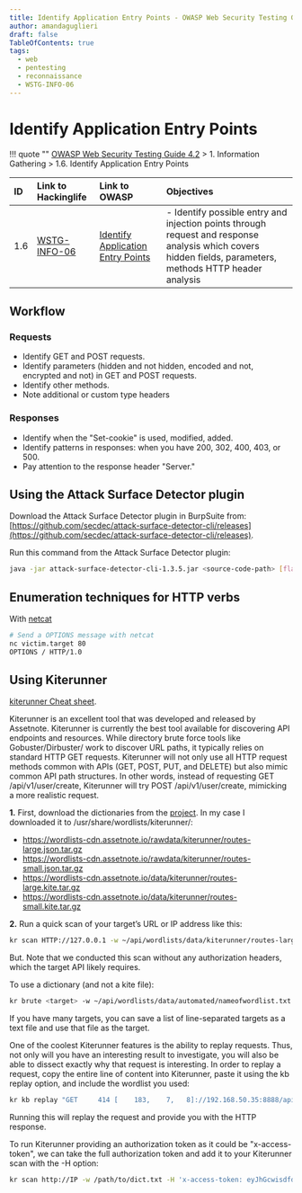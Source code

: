 ```yaml
---
title: Identify Application Entry Points - OWASP Web Security Testing Guide
author: amandaguglieri
draft: false
TableOfContents: true
tags:
  - web
  - pentesting
  - reconnaissance
  - WSTG-INFO-06
---
```


# Identify Application Entry Points

!!! quote ""
	[OWASP Web Security Testing Guide 4.2](index.md) > 1. Information Gathering > 1.6. Identify Application Entry Points

|ID|Link to Hackinglife|Link to OWASP|Objectives|
|:---|:---|:---|:---|
|1.6|[WSTG-INFO-06](WSTG-INFO-06.md)|[Identify Application Entry Points](https://owasp.org/www-project-web-security-testing-guide/latest/4-Web_Application_Security_Testing/01-Information_Gathering/06-Identify_Application_Entry_Points)|- Identify possible entry and injection points through request and response analysis which covers hidden fields, parameters, methods HTTP header analysis|


## Workflow

### Requests

- Identify GET and POST requests.
- Identify parameters (hidden and not hidden, encoded and not, encrypted and not) in GET and POST requests.
- Identify other methods. 
- Note additional or custom type headers

### Responses

- Identify when the "Set-cookie" is used, modified, added.
- Identify patterns in responses: when you have 200, 302, 400, 403, or 500.
- Pay attention to the response header "Server." 

## Using the Attack Surface Detector plugin

Download the Attack Surface Detector plugin in BurpSuite from: [https://github.com/secdec/attack-surface-detector-cli/releases](https://github.com/secdec/attack-surface-detector-cli/releases). 

Run this command from the Attack Surface Detector plugin:

```bash
java -jar attack-surface-detector-cli-1.3.5.jar <source-code-path> [flags]
```



## Enumeration techniques for HTTP verbs

With [netcat](../netcat.md)
```bash
# Send a OPTIONS message with netcat
nc victim.target 80
OPTIONS / HTTP/1.0

```



## Using Kiterunner

[kiterunner Cheat sheet](../kiterunner.md).

Kiterunner is an excellent tool that was developed and released by Assetnote. Kiterunner is currently the best tool available for discovering API endpoints and resources. While directory brute force tools like Gobuster/Dirbuster/ work to discover URL paths, it typically relies on standard HTTP GET requests. Kiterunner will not only use all HTTP request methods common with APIs (GET, POST, PUT, and DELETE) but also mimic common API path structures. In other words, instead of requesting GET /api/v1/user/create, Kiterunner will try POST /api/v1/user/create, mimicking a more realistic request.

**1.** First, download the dictionaries from the [project](https://github.com/assetnote/kiterunner). In my case I downloaded it to /usr/share/wordlists/kiterunner/:

+ https://wordlists-cdn.assetnote.io/rawdata/kiterunner/routes-large.json.tar.gz
+ https://wordlists-cdn.assetnote.io/rawdata/kiterunner/routes-small.json.tar.gz
+ https://wordlists-cdn.assetnote.io/data/kiterunner/routes-large.kite.tar.gz
+ https://wordlists-cdn.assetnote.io/data/kiterunner/routes-small.kite.tar.gz

**2.** Run a quick scan of your target’s URL or IP address like this:

```bash
kr scan HTTP://127.0.0.1 -w ~/api/wordlists/data/kiterunner/routes-large.kite  
```

But. Note that we conducted this scan without any authorization headers, which the target API likely requires.

To use a dictionary (and not a kite file): 

```bash
kr brute <target> -w ~/api/wordlists/data/automated/nameofwordlist.txt
```

If you have many targets, you can save a list of line-separated targets as a text file and use that file as the target.

One of the coolest Kiterunner features is the ability to replay requests. Thus, not only will you have an interesting result to investigate, you will also be able to dissect exactly why that request is interesting. In order to replay a request, copy the entire line of content into Kiterunner, paste it using the kb replay option, and include the wordlist you used:

```bash
kr kb replay "GET     414 [    183,    7,   8]://192.168.50.35:8888/api/privatisations/count 0cf6841b1e7ac8badc6e237ab300a90ca873d571" -w ~/api/wordlists/data/kiterunner/routes-large.kite
```

Running this will replay the request and provide you with the HTTP response.

To run Kiterunner providing an authorization token as it could be "x-access-token", we can take the full authorization token and add it to your Kiterunner scan with the -H option:

```bash
kr scan http://IP -w /path/to/dict.txt -H 'x-access-token: eyJhGcwisdfdsfdfsdfsdfsdfdsfdsfddfdf.eyfakefakefakefaketokenfakeken._wcoooooo_kkkkkk_kkkk'
```

